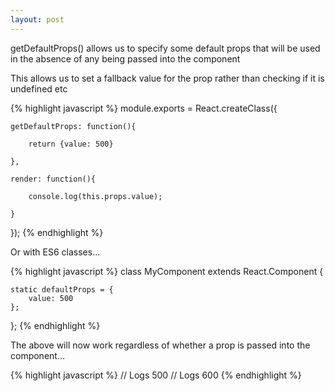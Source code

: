 ```yaml
---
layout: post
---
```


getDefaultProps() allows us to specify some default props that will be used in the absence of any being passed into the component

This allows us to set a fallback value for the prop rather than checking if it is undefined etc

{% highlight javascript %}
module.exports = React.createClass({

    getDefaultProps: function(){

        return {value: 500}

    },

    render: function(){

        console.log(this.props.value);

    }

});
{% endhighlight %}

Or with ES6 classes...

{% highlight javascript %}
class MyComponent extends React.Component {

    static defaultProps = {
        value: 500
    };

};
{% endhighlight %}

The above will now work regardless of whether a prop is passed into the component...

{% highlight javascript %}
<Component /> // Logs 500
<Component value="600" /> // Logs 600 
{% endhighlight %}
